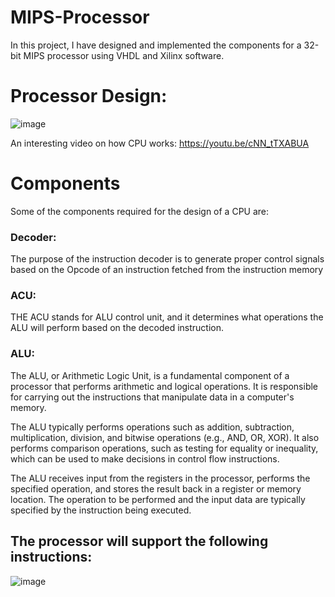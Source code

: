 # MIPS-Processor

In this project, I have designed and implemented the components for a 32-bit MIPS processor using VHDL and Xilinx software. 

# Processor Design:

![image](https://user-images.githubusercontent.com/52084764/210125109-fa56945e-9846-44d1-9119-3c25ffb9ee60.png)

An interesting video on how CPU works: https://youtu.be/cNN_tTXABUA 

# Components

Some of the components required for the design of a CPU are:
### Decoder:
The purpose of the instruction decoder is to generate proper control signals based
on the Opcode of an instruction fetched from the instruction memory

### ACU:
THE ACU stands for ALU control unit, and it determines what operations the ALU will perform based on the decoded instruction. 

### ALU:
The ALU, or Arithmetic Logic Unit, is a fundamental component of a processor that performs arithmetic and logical operations. It is responsible for carrying out the instructions that manipulate data in a computer's memory.

The ALU typically performs operations such as addition, subtraction, multiplication, division, and bitwise operations (e.g., AND, OR, XOR). It also performs comparison operations, such as testing for equality or inequality, which can be used to make decisions in control flow instructions.

The ALU receives input from the registers in the processor, performs the specified operation, and stores the result back in a register or memory location. The operation to be performed and the input data are typically specified by the instruction being executed.


## The processor will support the following instructions:
![image](https://user-images.githubusercontent.com/52084764/210022863-b27c7176-81b8-4fa6-bc73-da47d57173c6.png)
